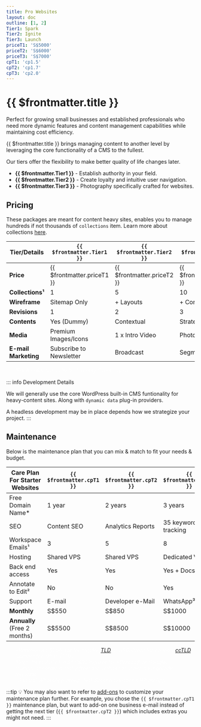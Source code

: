 ```yaml
---
title: Pro Websites
layout: doc
outline: [1, 2]
Tier1: Spark
Tier2: Ignite
Tier3: Launch
priceT1: 'S$5000'
priceT2: 'S$6000'
priceT3: 'S$7000'
cpT1: 'cp1.5'
cpT2: 'cp1.7'
cpT3: 'cp2.0'
---
```


# {{ $frontmatter.title }}

Perfect for growing small businesses and established professionals who need more dynamic features and content management capabilities while maintaining cost efficiency.

{{ $frontmatter.title }} brings managing content to another level by leveraging the core functionality of a CMS to the fullest.

Our tiers offer the flexibility to make better quality of life changes later.

- **{{ $frontmatter.Tier1 }}** - Establish authority in your field.
- **{{ $frontmatter.Tier2 }}** - Create loyalty and intuitive user navigation.
- **{{ $frontmatter.Tier3 }}** - Photography specifically crafted for websites.

<!-- package details -->
## Pricing

These packages are meant for content heavy sites, enables you to manage hundreds if not thousands of `collections` item. Learn more about collections [here](/introduction/glossaries.html#collections).

| Tier/Details | `{{ $frontmatter.Tier1 }}`                        | `{{ $frontmatter.Tier2 }}`               | `{{ $frontmatter.Tier3 }}`                |
|-----------------|---------------------------------|----------------------------|---------------------------|
| **Price**       | {{ $frontmatter.priceT1 }}      | {{ $frontmatter.priceT2 }} | {{ $frontmatter.priceT3 }}|
| **Collections¹**| 1                              | 5                          | 10                        |
| **Wireframe**   | Sitemap Only                    | + Layouts                  | + Contents                |
| **Revisions**   | 1                               | 2                          | 3                         |
| **Contents**    | Yes (Dummy)                      | Contextual                 | Strategized               |
| **Media**      | Premium Images/Icons                    | 1 x Intro Video               | Photographer      |
| **E-mail Marketing**       | Subscribe to Newsletter                     | Broadcast   | Segmentation              |

<ul style="color: rgba(255, 255, 255, 0.6); font-size: 14px; line-height: 1rem; list-style-type: none">
  <li><i>¹Each collection is limited to only 5 meta-data.</i></li>
</ul>

::: info Development Details

We will generally use the core WordPress built-in CMS funtionality for heavy-content sites. Along with `dynamic data` plug-in providers.

A headless development may be in place depends how we strategize your project.
:::
<!-- End of tier one package detail -->

## Maintenance

Below is the maintenance plan that you can mix & match to fit your needs & budget.

| **Care Plan For Starter Websites** | `{{ $frontmatter.cpT1 }}` | `{{ $frontmatter.cpT2 }}` | `{{ $frontmatter.cpT3 }}` |
|------------------------------------|---------------------------|---------------------------|---------------------------|
| Free Domain Name*                  | 1 year                    | 2 years                   | 3 years                   |
| SEO                                | Content SEO               | Analytics Reports         | 35 keywords tracking      |
| Workspace Emails¹                  | 3                         | 5                         | 8                         |
| Hosting                            | Shared VPS                | Shared VPS                | Dedicated VPS             |
| Back end access                    | Yes                       | Yes                       | Yes + Docs.               |
| Annotate to Edit²                  | No                        | No                        | Yes                       |
| Support                            | E-mail                    | Developer e-Mail          | WhatsApp³                 |
| **Monthly**                        | S$550                     | S$850                     | S$1000                    |
| **Annually** (Free 2 months)       | S$5500                    | S$8500                    | S$10000                   |

<ul style="color: rgba(255, 255, 255, 0.6); font-size: 14px; line-height: 1rem; list-style-type: none">
  <li><i>*Renews at S$25/year for regular <a href="/introduction/glossaries/#tld">TLD</a> or S$65/year for country <a href="/introduction/glossaries/#tld">ccTLD</a>. Contact for other TLDs.</i></li>
  <li><i>¹Defaults to ZOHO. Add S$30/m/user for Microsoft or Google.</i></li>
  <li><i>²Simply annotate directly from the website to make change/edit requests.</i></li>
  <li><i>³General WhatsApp group. Not direct developer's WhatsApp.</i></li>
</ul>

:::tip 💡
You may also want to refer to [add-ons](#) to customize your maintenance plan further. For example, you chose the `{{ $frontmatter.cpT1 }}` maintenance plan, but want to add-on one business e-mail instead of getting the next tier (`{{ $frontmatter.cpT2 }}`) which includes extras you might not need.
:::
